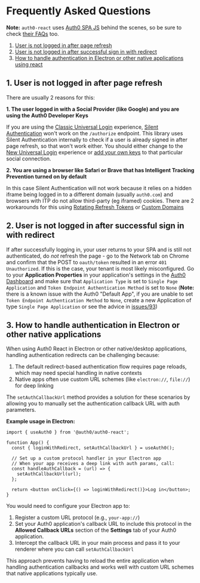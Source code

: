 # Frequently Asked Questions

**Note:** `auth0-react` uses [Auth0 SPA JS](https://github.com/auth0/auth0-spa-js) behind the scenes, so be sure to check [their FAQs](https://github.com/auth0/auth0-spa-js/blob/main/FAQ.md) too.

1. [User is not logged in after page refresh](#1-user-is-not-logged-in-after-page-refresh)
2. [User is not logged in after successful sign in with redirect](#2-user-is-not-logged-in-after-successful-sign-in-with-redirect)
3. [How to handle authentication in Electron or other native applications using react](#3-how-to-handle-authentication-in-electron-or-other-native-applications)

## 1. User is not logged in after page refresh

There are usually 2 reasons for this:

**1. The user logged in with a Social Provider (like Google) and you are using the Auth0 Developer Keys**

If you are using the [Classic Universal Login](https://auth0.com/docs/universal-login/classic) experience, [Silent Authentication](https://auth0.com/docs/authorization/configure-silent-authentication) won't work on the `/authorize` endpoint. This library uses Silent Authentication internally to check if a user is already signed in after page refresh, so that won't work either. You should either change to the [New Universal Login](https://auth0.com/docs/universal-login/new-experience) experience or [add your own keys](https://auth0.com/docs/connections/identity-providers-social) to that particular social connection.

**2. You are using a browser like Safari or Brave that has Intelligent Tracking Prevention turned on by default**

In this case Silent Authentication will not work because it relies on a hidden iframe being logged in to a different domain (usually `auth0.com`) and browsers with ITP do not allow third-party (eg iframed) cookies. There are 2 workarounds for this using [Rotating Refresh Tokens](https://auth0.com/docs/tokens/refresh-tokens/refresh-token-rotation) or [Custom Domains](https://auth0.com/docs/custom-domains)

## 2. User is not logged in after successful sign in with redirect

If after successfully logging in, your user returns to your SPA and is still not authenticated, do _not_ refresh the page - go to the Network tab on Chrome and confirm that the POST to `oauth/token` resulted in an error `401 Unauthorized`. If this is the case, your tenant is most likely misconfigured. Go to your **Application Properties** in your application's settings in the [Auth0 Dashboard](https://manage.auth0.com) and make sure that `Application Type` is set to `Single Page Application` and `Token Endpoint Authentication Method` is set to `None` (**Note:** there is a known issue with the Auth0 "Default App", if you are unable to set `Token Endpoint Authentication Method` to `None`, create a new Application of type `Single Page Application` or see the advice in [issues/93](https://github.com/auth0/auth0-react/issues/93#issuecomment-673431605))

## 3. How to handle authentication in Electron or other native applications

When using Auth0 React in Electron or other native/desktop applications, handling authentication redirects can be challenging because:

1. The default redirect-based authentication flow requires page reloads, which may need special handling in native contexts
2. Native apps often use custom URL schemes (like `electron://`, `file://`) for deep linking

The `setAuthCallbackUrl` method provides a solution for these scenarios by allowing you to manually set the authentication callback URL with auth parameters.

**Example usage in Electron:**

```tsx
import { useAuth0 } from '@auth0/auth0-react';

function App() {
  const { loginWithRedirect, setAuthCallbackUrl } = useAuth0();

  // Set up a custom protocol handler in your Electron app
  // When your app receives a deep link with auth params, call:
  const handleAuthCallback = (url) => {
    setAuthCallbackUrl(url);
  };

  return <button onClick={() => loginWithRedirect()}>Log in</button>;
}
```

You would need to configure your Electron app to:

1. Register a custom URL protocol (e.g., `your-app://`)
2. Set your Auth0 application's callback URL to include this protocol in the **Allowed Callback URLs** section of the **Settings** tab of your Auth0 application.
3. Intercept the callback URL in your main process and pass it to your renderer where you can call `setAuthCallbackUrl`

This approach prevents having to reload the entire application when handling authentication callbacks and works well with custom URL schemes that native applications typically use.
